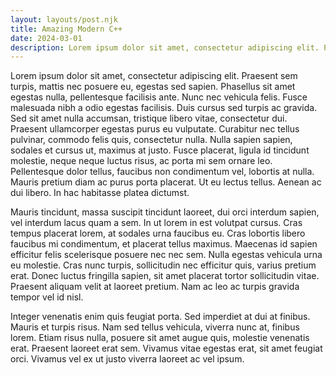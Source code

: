 ```yaml
---
layout: layouts/post.njk
title: Amazing Modern C++
date: 2024-03-01
description: Lorem ipsum dolor sit amet, consectetur adipiscing elit. Praesent sem turpis, mattis nec posuere eu, egestas sed sapien. Phasellus sit amet egestas nulla, pellentesque facilisis ante. Nunc nec vehicula felis. Fusce malesuada nibh a odio egestas facilisis. Duis cursus sed turpis ac gravida. Sed sit amet nulla accumsan, tristique libero vitae, consectetur dui. Praesent ullamcorper egestas purus eu vulputate. Curabitur nec tellus pulvinar, commodo felis quis, consectetur nulla. Nulla sapien sapien, sodales et cursus ut, maximus at justo. Fusce placerat, ligula id tincidunt molestie, neque neque luctus risus, ac porta mi sem ornare leo. Pellentesque dolor tellus, faucibus non condimentum vel
---
```


Lorem ipsum dolor sit amet, consectetur adipiscing elit. Praesent sem turpis, mattis nec posuere eu, egestas sed sapien. Phasellus sit amet egestas nulla, pellentesque facilisis ante. Nunc nec vehicula felis. Fusce malesuada nibh a odio egestas facilisis. Duis cursus sed turpis ac gravida. Sed sit amet nulla accumsan, tristique libero vitae, consectetur dui. Praesent ullamcorper egestas purus eu vulputate. Curabitur nec tellus pulvinar, commodo felis quis, consectetur nulla. Nulla sapien sapien, sodales et cursus ut, maximus at justo. Fusce placerat, ligula id tincidunt molestie, neque neque luctus risus, ac porta mi sem ornare leo. Pellentesque dolor tellus, faucibus non condimentum vel, lobortis at nulla. Mauris pretium diam ac purus porta placerat. Ut eu lectus tellus. Aenean ac dui libero. In hac habitasse platea dictumst.

Mauris tincidunt, massa suscipit tincidunt laoreet, dui orci interdum sapien, vel interdum lacus quam a sem. In ut lorem in est volutpat cursus. Cras tempus placerat lorem, at sodales urna faucibus eu. Cras lobortis libero faucibus mi condimentum, et placerat tellus maximus. Maecenas id sapien efficitur felis scelerisque posuere nec nec sem. Nulla egestas vehicula urna eu molestie. Cras nunc turpis, sollicitudin nec efficitur quis, varius pretium erat. Donec luctus fringilla sapien, sit amet placerat tortor sollicitudin vitae. Praesent aliquam velit at laoreet pretium. Nam ac leo ac turpis gravida tempor vel id nisl.

Integer venenatis enim quis feugiat porta. Sed imperdiet at dui at finibus. Mauris et turpis risus. Nam sed tellus vehicula, viverra nunc at, finibus lorem. Etiam risus nulla, posuere sit amet augue quis, molestie venenatis erat. Praesent laoreet erat sem. Vivamus vitae egestas erat, sit amet feugiat orci. Vivamus vel ex ut justo viverra laoreet ac vel ipsum.


